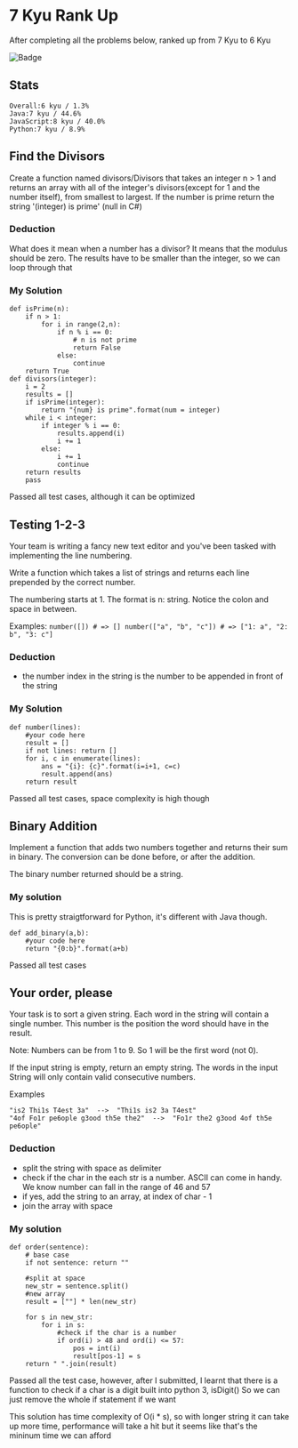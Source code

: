 # 7 Kyu Rank Up
After completing all the problems below, ranked up from 7 Kyu to 6 Kyu 


![Badge](https://www.codewars.com/users/mayphan/badges/large)



## Stats
```
Overall:6 kyu / 1.3%
Java:7 kyu / 44.6%
JavaScript:8 kyu / 40.0%
Python:7 kyu / 8.9%
```

## Find the Divisors

Create a function named divisors/Divisors that takes an integer n > 1 and returns an array with all of the integer's divisors(except for 1 and the number itself), from smallest to largest. If the number is prime return the string '(integer) is prime' (null in C#)

### Deduction
What does it mean when a number has a divisor? It means that the modulus should be zero. 
The results have to be smaller than the integer, so we can loop through that

### My Solution

```
def isPrime(n):
    if n > 1:
        for i in range(2,n):
            if n % i == 0:
                # n is not prime
                return False
            else:
                continue
    return True
def divisors(integer):
    i = 2
    results = []
    if isPrime(integer):
        return "{num} is prime".format(num = integer)
    while i < integer:
        if integer % i == 0:
            results.append(i)
            i += 1
        else:
            i += 1
            continue            
    return results
    pass
```
Passed all test cases, although it can be optimized


## Testing 1-2-3

Your team is writing a fancy new text editor and you've been tasked with implementing the line numbering.

Write a function which takes a list of strings and returns each line prepended by the correct number.

The numbering starts at 1. The format is n: string. Notice the colon and space in between.

Examples:
``
number([]) # => []
number(["a", "b", "c"]) # => ["1: a", "2: b", "3: c"]
``

### Deduction
- the number index in the string is the number to be appended in front of the string

### My Solution

```
def number(lines):
    #your code here
    result = []
    if not lines: return []
    for i, c in enumerate(lines):
        ans = "{i}: {c}".format(i=i+1, c=c)
        result.append(ans)
    return result

```
Passed all test cases, space complexity is high though



## Binary Addition
Implement a function that adds two numbers together and returns their sum in binary. The conversion can be done before, or after the addition.

The binary number returned should be a string.

### My solution
This is pretty straigtforward for Python, it's different with Java though. 

```
def add_binary(a,b):
    #your code here
    return "{0:b}".format(a+b)
```
Passed all test cases


## Your order, please

Your task is to sort a given string. Each word in the string will contain a single number. This number is the position the word should have in the result.

Note: Numbers can be from 1 to 9. So 1 will be the first word (not 0).

If the input string is empty, return an empty string. The words in the input String will only contain valid consecutive numbers.

Examples
```
"is2 Thi1s T4est 3a"  -->  "Thi1s is2 3a T4est"
"4of Fo1r pe6ople g3ood th5e the2"  -->  "Fo1r the2 g3ood 4of th5e pe6ople"

```

### Deduction

- split the string with space as delimiter
- check if the char in the each str is a number. ASCII can come in handy. We know number can fall in the range of 46 and 57
- if yes, add the string to an array, at index of char - 1
- join the array with space

### My solution
````
def order(sentence):
    # base case
    if not sentence: return ""
    
    #split at space
    new_str = sentence.split()
    #new array
    result = [""] * len(new_str)
    
    for s in new_str:
        for i in s:
            #check if the char is a number
            if ord(i) > 48 and ord(i) <= 57:
                pos = int(i)
                result[pos-1] = s
    return " ".join(result)

````
Passed all the test case, however, after I submitted, I learnt that there is a function to check if a char is a digit built into python 3, isDigit()
So we can just remove the whole if statement if we want

This solution has time complexity of O(i * s), so with longer string it can take up more time, performance will take a hit
but it seems like that's the mininum time we can afford

